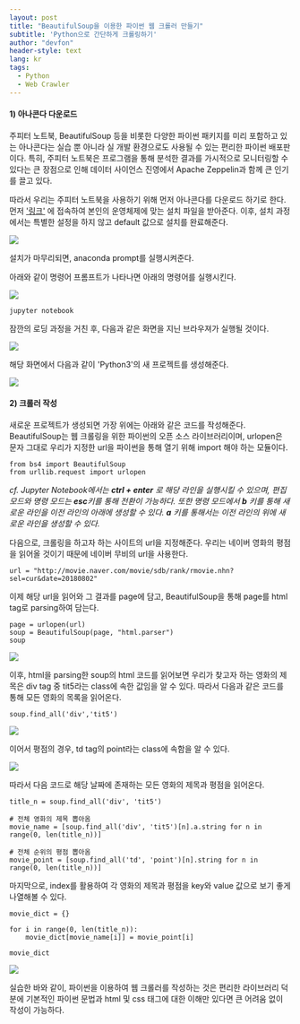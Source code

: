 ```yaml
---
layout: post
title: "BeautifulSoup을 이용한 파이썬 웹 크롤러 만들기"
subtitle: 'Python으로 간단하게 크롤링하기'
author: "devfon"
header-style: text
lang: kr
tags:
  - Python
  - Web Crawler
---
```


#### 1) 아나콘다 다운로드

주피터 노트북, BeautifulSoup 등을 비롯한 다양한 파이썬 패키지를 미리 포함하고 있는 아나콘다는 실습 뿐 아니라 실 개발 환경으로도 사용될 수 있는 편리한 파이썬 배포판이다. 특히, 주피터 노트북은 프로그램을 통해 분석한 결과를 가시적으로 모니터링할 수 있다는 큰 장점으로 인해 데이터 사이언스 진영에서 Apache Zeppelin과 함께 큰 인기를 끌고 있다.

따라서 우리는 주피터 노트북을 사용하기 위해 먼저 아나콘다를 다운로드 하기로 한다. 먼저 ['링크'](https://www.anaconda.com/download/) 에 접속하여 본인의 운영체제에 맞는 설치 파일을 받아준다. 이후, 설치 과정에서는 특별한 설정을 하지 않고 default 값으로 설치를 완료해준다.

![](/img/in-post/crawl1.jpg)

설치가 마무리되면, anaconda prompt를 실행시켜준다.

아래와 같이 명령어 프롬프트가 나타나면 아래의 명령어를 실행시킨다.

![](/img/in-post/crawl2.jpg)

```
jupyter notebook 
```
잠깐의 로딩 과정을 거친 후, 다음과 같은 화면을 지닌 브라우져가 실행될 것이다. 

![](/img/in-post/crawl3.png)

해당 화면에서 다음과 같이 'Python3'의 새 프로젝트를 생성해준다.

![](/img/in-post/crawl4.png)

#### 2) 크롤러 작성

새로운 프로젝트가 생성되면 가장 위에는 아래와 같은 코드를 작성해준다. BeautifulSoup는 웹 크롤링을 위한 파이썬의 오픈 소스 라이브러리이며, urlopen은 문자 그대로 우리가 지정한 url을 파이썬을 통해 열기 위해 import 해야 하는 모듈이다.

```
from bs4 import BeautifulSoup
from urllib.request import urlopen
```


*cf. Jupyter Notebook에서는 **ctrl + enter** 로 해당 라인을 실행시킬 수 있으며, 편집 모드와 명령 모드는 **esc**키를 통해 전환이 가능하다. 또한 명령 모드에서 **b** 키를 통해 새로운 라인을 이전 라인의 아래에 생성할 수 있다. **a** 키를 통해서는 이전 라인의 위에 새로운 라인을 생성할 수 있다.*


다음으로, 크롤링을 하고자 하는 사이트의 url을 지정해준다. 우리는 네이버 영화의 평점을 읽어올 것이기 때문에 네이버 무비의 url을 사용한다.

```
url = "http://movie.naver.com/movie/sdb/rank/rmovie.nhn?sel=cur&date=20180802" 
```

이제 해당 url을 읽어와 그 결과를 page에 담고, BeautifulSoup을 통해 page를 html tag로 parsing하여 담는다.

```
page = urlopen(url)
soup = BeautifulSoup(page, "html.parser")
soup
```

![](/img/in-post/crawl5.png)

이후, html을 parsing한 soup의 html 코드를 읽어보면 우리가 찾고자 하는 영화의 제목은 div tag 중 tit5라는 class에 속한 값임을 알 수 있다. 따라서 다음과 같은 코드를 통해 모든 영화의 목록을 읽어온다.

```
soup.find_all('div','tit5')
```

![](/img/in-post/crawl6.png)

이어서 평점의 경우, td tag의 point라는 class에 속함을 알 수 있다.

![](/img/in-post/crawl7.png)

따라서 다음 코드로 해당 날짜에 존재하는 모든 영화의 제목과 평점을 읽어온다.  

```
title_n = soup.find_all('div', 'tit5')

# 전체 영화의 제목 뽑아옴
movie_name = [soup.find_all('div', 'tit5')[n].a.string for n in range(0, len(title_n))]

# 전체 순위의 평점 뽑아옴
movie_point = [soup.find_all('td', 'point')[n].string for n in range(0, len(title_n))]
```

마지막으로, index를 활용하여 각 영화의 제목과 평점을 key와 value 값으로 보기 좋게 나열해볼 수 있다.

```
movie_dict = {}

for i in range(0, len(title_n)): 
    movie_dict[movie_name[i]] = movie_point[i]

movie_dict
```

![](/img/in-post/crawl8.png)

실습한 바와 같이, 파이썬을 이용하여 웹 크롤러를 작성하는 것은 편리한 라이브러리 덕분에 기본적인 파이썬 문법과 html 및 css 태그에 대한 이해만 있다면 큰 어려움 없이 작성이 가능하다. 